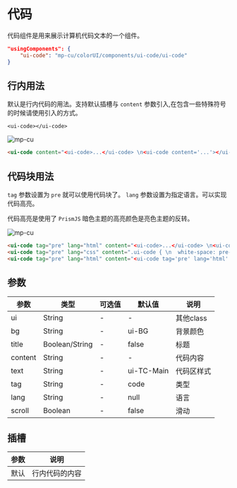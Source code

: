 # 代码

代码组件是用来展示计算机代码文本的一个组件。

```json
"usingComponents": {
    "ui-code": "mp-cu/colorUI/components/ui-code/ui-code"
}
```

## 行内用法

默认是行内代码的用法。支持默认插槽与 `content` 参数引入,在包含一些特殊符号的时候请使用引入的方式。

`<ui-code></ui-code>`

![mp-cu](/images/code/code-1.jpg)

```html
<ui-code content="<ui-code>...</ui-code> \n<ui-code content='...'></ui-code>"/>
```

## 代码块用法

`tag` 参数设置为 `pre` 就可以使用代码块了。 `lang` 参数设置为指定语言。可以实现代码高亮。

代码高亮是使用了 `PrismJS` 暗色主题的高亮颜色是亮色主题的反转。


![mp-cu](/images/code/code-2.jpg)

```html
<ui-code tag="pre" lang="html" content="<ui-code>...</ui-code> \n<ui-code content='...'></ui-code>"/>
<ui-code tag="pre" lang="css" content=".ui-code { \n  white-space: pre-wrap; \n  word-break: break-all; \n  word-wrap: break-word; \n  font-size: 90%; \n}"/>
<ui-code tag="pre" lang="html" content="<ui-code tag='pre' lang='html' content='...'>\n</ui-code>\n<ui-code tag='pre' lang='css' content='...'>\n</ui-code>"/>
```


## 参数

|  参数  |  类型  |  可选值  |  默认值  |       说明       |
|----------|----------|----------|----------|----------|
| ui | String | - | - | 其他class |
| bg | String | - | ui-BG | 背景颜色 |
| title | Boolean/String | - | false | 标题 |
| content | String | - | - | 代码内容 |
| text | String | - | ui-TC-Main | 代码区样式 |
| tag | String | - | code | 类型 |
| lang | String | - | null | 语言 |
| scroll | Boolean | - | false | 滑动 |


## 插槽

|  参数  |       说明       |
|----------|----------|
| 默认 | 行内代码的内容 |
